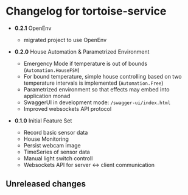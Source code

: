 # Changelog for tortoise-service

- **0.2.1** OpenEnv
  - migrated project to use OpenEnv

- **0.2.0** House Automation & Parametrized Environment
  - Emergency Mode if temperature is out of bounds (`Automation.HouseFSM`)
  - For bound temperature, simple house controlling based on two temperature intervals is implemented (`Automation.Free`)
  - Parametrized environment so that effects may embed into application monad
  - SwaggerUI in development mode: `/swagger-ui/index.html`
  - Improved websockets API protocol

- **0.1.0** Initial Feature Set
  - Record basic sensor data
  - House Monitoring
  - Persist webcam image
  - TimeSeries of sensor data
  - Manual light switch controll
  - Websockets API for server <-> client communication

## Unreleased changes
